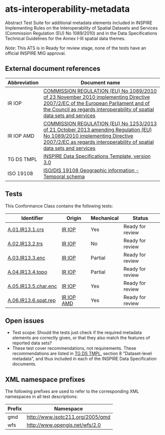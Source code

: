 ats-interoperability-metadata
=============================

Abstract Test Suite for additional metadata elements included in INSPIRE Implementing Rules on the Interoperability of Spatial Datasets and Services (Commission Regulation (EU) No 1089/2010) and in the Data Specifications Technical Guidelines for the Annex I-III spatial data themes.

*Note*: This ATS is in Ready for review stage, none of the tests have an official INSPIRE MIG approval.

## External document references

| Abbreviation | Document name                       |
| ------------ | ----------------------------------- |
| IR IOP <a name="ref_IR_IOP"><a/> | [COMMISSION REGULATION (EU) No 1089/2010 of 23 November 2010 implementing Directive 2007/2/EC of the European Parliament and of the Council as regards interoperability of spatial data sets and services](http://eur-lex.europa.eu/legal-content/EN/TXT/PDF/?uri=OJ:L:2010:323:FULL&from=EN)
| IR IOP AMD <a name="ref_IR_IOP_AMD"></a> | [COMMISSION REGULATION (EU) No 1253/2013 of 21 October 2013 amending Regulation (EU) No 1089/2010 implementing Directive 2007/2/EC as regards interoperability of spatial data sets and services](http://eur-lex.europa.eu/LexUriServ/LexUriServ.do?uri=OJ:L:2013:331:0001:0267:EN:PDF)
| TG DS TMPL <a name="ref_TG_DS_TMPL"></a> | [INSPIRE Data Specifications Template, version 3.0](http://inspire.ec.europa.eu/documents/Data_Specifications/INSPIRE_DataSpecification_Template_v3.0rc3.pdf)
| ISO 19108 <a name="ref_ISO_19108"></a> | [ISO/DIS 19108 Geographic information - Temporal schema](http://www.iso.org/iso/catalogue_detail.htm?csnumber=26013)

## Tests

This Conformance Class contains the following tests:

| Identifier                                                        | Origin | Mechanical | Status   |
| ----------------------------------------------------------------- | ------ | ---------- | -------- |
| [A.01.IR13.1.crs](A.01.IR13.1.crs.md)                             | [IR IOP](#ref_IR_IOP)     |  Yes          | Ready for review    |  
| [A.02.IR13.2.trs](A.02.IR13.2.trs.md)                             | [IR IOP](#ref_IR_IOP)     |  No          | Ready for review    |  
| [A.03.IR13.3.enc](A.03.IR13.3.enc.md)                             | [IR IOP](#ref_IR_IOP)     |  Partial          | Ready for review    |  
| [A.04.IR13.4.topo](A.04.IR13.4.topo.md)                           | [IR IOP](#ref_IR_IOP)     |  Partial          | Ready for review    |  
| [A.05.IR13.5.char.enc](A.05.IR13.5.char.enc.md)                   | [IR IOP](#ref_IR_IOP)     |  Yes          | Ready for review    |  
| [A.06.IR13.6.spat.rep](A.06.IR13.6.spat.rep.md)                   | [IR IOP AMD](#ref_IR_IOP_AMD)  | Yes           | Ready for review    |  

## Open issues

* Test scope: Should the tests just check if the required metadata elements are correctly given, or that they also match the features of reported data sets?
* These test cover recommendations, not requirements. These recommendations are listed in [TG DS TMPL](#ref_TG_DS_TMPL), section 8 "Dataset-level metadata", and thus included in each of the INSPIRE Data Specification documents.

## XML namespace prefixes <a name="namespaces"></a>

The following prefixes are used to refer to the corresponding XML namespaces in all test descriptions:

Prefix   | Namespace
-------- | -------------------------------------------------
gmd      | http://www.isotc211.org/2005/gmd
wfs      | http://www.opengis.net/wfs/2.0
